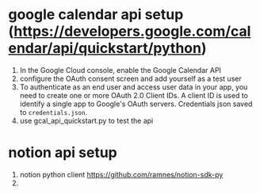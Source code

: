 # google calendar api setup (https://developers.google.com/calendar/api/quickstart/python)
1. In the Google Cloud console, enable the Google Calendar API
2. configure the OAuth consent screen and add yourself as a test user
3. To authenticate as an end user and access user data in your app, you need to create one or more OAuth 2.0 Client IDs. A client ID is used to identify a single app to Google's OAuth servers. Credentials json saved to `credentials.json`.
3. use gcal_api_quickstart.py to test the api

# notion api setup
1. notion python client https://github.com/ramnes/notion-sdk-py
2. 